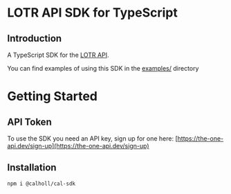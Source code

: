# LOTR API SDK for TypeScript

## Introduction

A TypeScript SDK for the [LOTR API](https://the-one-api.dev/).

You can find examples of using this SDK in the [examples/](examples/) directory

# Getting Started

## API Token

To use the SDK you need an API key, sign up for one here: [https://the-one-api.dev/sign-up](https://the-one-api.dev/sign-up)

## Installation

```
npm i @calholl/cal-sdk
```
